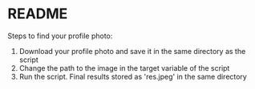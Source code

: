 # README


Steps to find your profile photo:

 1. Download your profile photo and save it in the same directory as the script
 2. Change the path to the image in the target variable of the script
 3. Run the script. Final results stored as 'res.jpeg' in the same directory